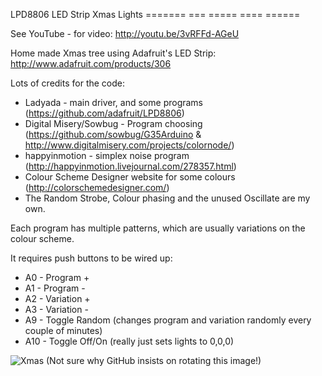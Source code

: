 LPD8806 LED Strip Xmas Lights
======= === ===== ==== ======

See YouTube - for video: http://youtu.be/3vRFFd-AGeU

Home made Xmas tree using Adafruit's LED Strip: http://www.adafruit.com/products/306

Lots of credits for the code:
* Ladyada - main driver, and some programs (https://github.com/adafruit/LPD8806)
* Digital Misery/Sowbug - Program choosing (https://github.com/sowbug/G35Arduino & http://www.digitalmisery.com/projects/colornode/)
* happyinmotion - simplex noise program (http://happyinmotion.livejournal.com/278357.html)
* Colour Scheme Designer website for some colours (http://colorschemedesigner.com/)
* The Random Strobe, Colour phasing and the unused Oscillate are my own.

Each program has multiple patterns, which are usually variations on the colour scheme.

It requires push buttons to be wired up:
* A0 - Program +
* A1 - Program -
* A2 - Variation +
* A3 - Variation -
* A9 - Toggle Random (changes program and variation randomly every couple of minutes)
* A10 - Toggle Off/On (really just sets lights to 0,0,0)

![Xmas](/MarkEMarkEMark/LEDStripMEO/blob/master/Images/Tree.jpg?raw=true "Tree Lights")
(Not sure why GitHub insists on rotating this image!)
